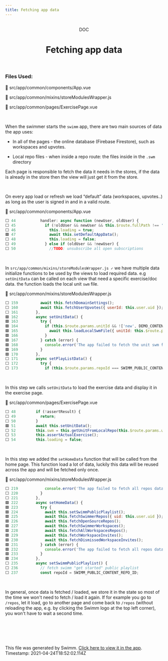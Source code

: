 ```yaml
---
title: Fetching app data
---
```


<div align="center">    <br/>    <div>DOC</div>    <h1>Fetching app data</h1>    <br/>  </div>

### Files Used:
📄 src/app/common/components/App.vue

📄 src/app/common/mixins/storeModulesWrapper.js

📄 src/app/common/pages/ExercisePage.vue


<br/>

When the swimmer starts the `swimm` app, there are two main sources of data the app uses:

*   In all of the pages - the online database (Firebase Firestore), such as workspaces and upvotes.
    
*   Local repo files - when inside a repo route: the files inside in the `.swm` directory
    

Each page is responsible to fetch the data it needs in the stores, if the data is already in the store then the view will just get it from the store.

<br/>

On every app load or refresh we load “default” data (workspaces, upvotes..) as long as the user is signed in and in a valid route.

<div>    📄 src/app/common/components/App.vue  </div>

```js
⬜ 44           handler: async function (newUser, oldUser) {
⬜ 45             if (!oldUser && newUser && this.$route.fullPath !== '/404') {
⬜ 46               this.loading = true;
🟩 47               await this.setDefaultAppData();
⬜ 48               this.loading = false;
⬜ 49             } else if (oldUser && !newUser) {
⬜ 50               //TODO: unsubscribe all open subscriptions
```
<br/>

In `src/app/common/mixins/storeModulesWrapper.js ✓` we have multiple data initialize functions to be used by the views to load required data.
e.g `setUnitData` can be called on each view that need a specific exercise/doc data. the function loads the local unit `swm` file.

<div>    📄 src/app/common/mixins/storeModulesWrapper.js  </div>

```js
⬜ 159          await this.fetchDomainSettings();
⬜ 160          await this.fetchUserUpvotes({ userId: this.user.uid });
⬜ 161        },
🟩 162        async setUnitData() {
🟩 163          try {
🟩 164            if (this.$route.params.unitId && !['new', DEMO_CONTENT_IDS.EXAMPLE_DOC_ID].includes(this.$route.params.unitId)) {
🟩 165              await this.loadLocalSwmFile({ unitId: this.$route.params.unitId, repoId: this.$route.params.repoId, shouldAutofix: true });
🟩 166            }
🟩 167          } catch (error) {
🟩 168            console.error('The app failed to fetch the unit swm file:', error);
🟩 169          }
🟩 170        },
⬜ 171        async setPlayListData() {
⬜ 172          try {
⬜ 173            if (this.$route.params.repoId === SWIMM_PUBLIC_CONTENT_REPO_ID) {
```
<br/>

In this step we calls `setUnitData` to load the exercise data and display it in the exercise page.

<div>    📄 src/app/common/pages/ExercisePage.vue  </div>

```js
⬜ 48         if (!assertResult) {
⬜ 49           return;
⬜ 50         }
🟩 51         await this.setUnitData();
⬜ 52         this.swm = this.getUnitFromLocalRepo(this.$route.params.unitId, this.$route.params.repoId);
⬜ 53         this.assertActualExercise();
⬜ 54         this.loading = false;
```
<br/>

In this step we added the `setHomeData` function that will be called from the home page. This function load a lot of data, luckily this data will be reused across the app and will be fetched only once.

<div>    📄 src/app/common/mixins/storeModulesWrapper.js  </div>

```js
⬜ 219            console.error('The app failed to fetch all repos data:', error);
⬜ 220          }
⬜ 221        },
🟩 222        async setHomeData() {
🟩 223          try {
🟩 224            await this.setSwimmPublicPlaylist();
🟩 225            await this.fetchSwimmerRepos({ uid: this.user.uid });
🟩 226            await this.fetchOpenSourceRepos();
🟩 227            await this.fetchSwimmerWorkspaces();
🟩 228            await this.fetchAllWorkspacesRepos();
🟩 229            await this.fetchWorkspaceInvites();
🟩 230            await this.fetchDismissedWorkspaceInvites();
🟩 231          } catch (error) {
🟩 232            console.error('The app failed to fetch all repos data:', error);
🟩 233          }
🟩 234        },
⬜ 235        async setSwimmPublicPlaylist() {
⬜ 236          // fetch swimm "get started" public playlist
⬜ 237          const repoId = SWIMM_PUBLIC_CONTENT_REPO_ID;
```
<br/>

In general, once data is fetched / loaded, we store it in the state so most of the time we won't need to fetch / load it again. If for example you go to `/repos`, let it load, go to another page and come back to `/repos` (without reloading the app, e.g. by clicking the Swimm logo at the top left corner), you won't have to wait a second time.

<br/>

<br/><br/>

This file was generated by Swimm. [Click here to view it in the app](https://swimm.io/link?l=c3dpbW0lM0ElMkYlMkZyZXBvcyUyRnZlZXp2eEN1enBQclJMTFhXRDJFJTJGZG9jcyUyRkZDdWtUV0RJeDZXSm13aGxSOW9Z). Timestamp: 2021-04-24T18:52:02.114Z
